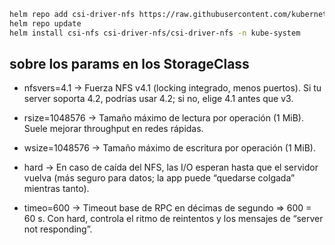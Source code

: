 ```bash
helm repo add csi-driver-nfs https://raw.githubusercontent.com/kubernetes-csi/csi-driver-nfs/master/charts
helm repo update
helm install csi-nfs csi-driver-nfs/csi-driver-nfs -n kube-system
```
## sobre los params en los StorageClass

- nfsvers=4.1 → Fuerza NFS v4.1 (locking integrado, menos puertos). Si tu server soporta 4.2, podrías usar 4.2; si no, elige 4.1 antes que v3.

- rsize=1048576 → Tamaño máximo de lectura por operación (1 MiB). Suele mejorar throughput en redes rápidas.

- wsize=1048576 → Tamaño máximo de escritura por operación (1 MiB).

- hard → En caso de caída del NFS, las I/O esperan hasta que el servidor vuelva (más seguro para datos; la app puede “quedarse colgada” mientras tanto).

- timeo=600 → Timeout base de RPC en décimas de segundo ⇒ 600 = 60 s. Con hard, controla el ritmo de reintentos y los mensajes de “server not responding”.